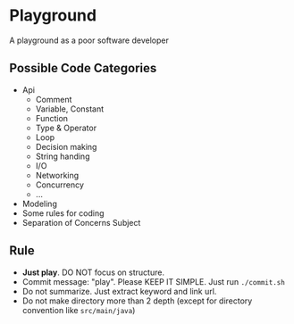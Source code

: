 # Playground

A playground as a poor software developer
## Possible Code Categories

- Api
  - Comment
  - Variable, Constant
  - Function
  - Type & Operator
  - Loop
  - Decision making
  - String handing
  - I/O
  - Networking
  - Concurrency
  - ...
- Modeling
- Some rules for coding
- Separation of Concerns Subject

## Rule

- **Just play**. DO NOT focus on structure.
- Commit message: "play". Please KEEP IT SIMPLE. Just run `./commit.sh`
- Do not summarize. Just extract keyword and link url.
- Do not make directory more than 2 depth (except for directory convention like `src/main/java`)

